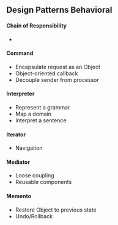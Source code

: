  Design Patterns Behavioral
-

#### Chain of Responsibility
*

#### Command
* Encapsulate request as an Object 
* Object-oriented callback
* Decouple sender from processor

#### Interpreter
* Represent a grammar 
* Map a domain 
* Interpret a sentence 

#### Iterator
* Navigation 

#### Mediator
* Loose coupling 
* Reusable components 

#### Memento
* Restore Object to previous state
* Undo/Rollback


